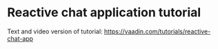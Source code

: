 # Reactive chat application tutorial

Text and video version of tutorial: https://vaadin.com/tutorials/reactive-chat-app
